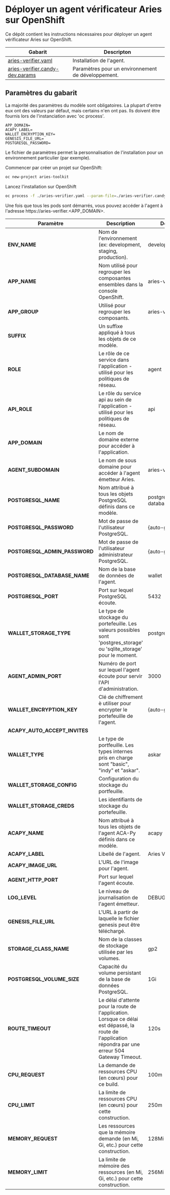 # Déployer un agent vérificateur Aries sur OpenShift

Ce dépôt contient les instructions nécessaires pour déployer un agent vérificateur Aries sur OpenShift.

| Gabarit  | Descripton |
| -------- | ---------- |
| [aries-verifier.yaml](https://github.com/CQEN-QDCE/aries-toolkit/blob/master/openshift/templates/verifier/aries-verifier.yaml) | Installation de l'agent. |
| [aries-verifier.candy-dev.params](https://github.com/CQEN-QDCE/aries-toolkit/blob/master/openshift/templates/verifier/aries-verifier.candy-dev.params) | Paramètres pour un environnement de développement. |

## Paramètres du gabarit

La majorité des paramètres du modèle sont obligatoires. La plupart d'entre eux ont des valeurs par défaut, mais certains n'en ont pas. Ils doivent être fournis lors de l'instanciation avec 'oc process'.

```
APP_DOMAIN=
ACAPY_LABEL=
WALLET_ENCRYPTION_KEY=
GENESIS_FILE_URL=
POSTGRESQL_PASSWORD=
```

Le fichier de paramètres permet la personnalisation de l'installation pour un environnement particulier (par exemple).

Commencer par créer un projet sur OpenShift:
```bash
oc new-project aries-toolkit
```
Lancez l'installation sur OpenShift
```bash
oc process -f ./aries-verifier.yaml --param-file=./aries-verifier.candy-dev.params | oc apply -f -
```

Une fois que tous les pods sont démarrés, vous pouvez accéder à l'agent à l'adresse https://aries-verifier.<APP_DOMAIN>.

| Paramètre | Description | Défaut      |
| --------- | ----------- | ----------- |
| **ENV_NAME** | Nom de l'environnement (ex: development, staging, production). | development |
| **APP_NAME** | Nom utilisé pour regrouper les composantes ensembles dans la console OpenShift. | aries-verifier |
| **APP_GROUP** | Utilisé pour regrouper les composants. | aries-verifier |
| **SUFFIX** | Un suffixe appliqué à tous les objets de ce modèle. | |
| **ROLE** | Le rôle de ce service dans l'application - utilisé pour les politiques de réseau. | agent |
| **API_ROLE** | Le rôle du service api au sein de l'application - utilisé pour les politiques de réseau. | api |
| **APP_DOMAIN** | Le nom de domaine externe pour accéder à l'application. | |
| **AGENT_SUBDOMAIN** | Le nom de sous domaine pour accéder à l'agent émetteur Aries. | aries-verifier |
| **POSTGRESQL_NAME** | Nom attribué à tous les objets PostgreSQL définis dans ce modèle. | postgres-database |
| **POSTGRESQL_PASSWORD** | Mot de passe de l'utilisateur PostgreSQL. | {auto-généré} |
| **POSTGRESQL_ADMIN_PASSWORD** | Mot de passe de l'utilisateur administrateur PostgreSQL. | {auto-généré} |
| **POSTGRESQL_DATABASE_NAME** | Nom de la base de données de l'agent. | wallet |
| **POSTGRESQL_PORT** | Port sur lequel PostgreSQL écoute. | 5432 |
| **WALLET_STORAGE_TYPE** | Le type de stockage du portefeuille. Les valeurs possibles sont 'postgres_storage' ou 'sqlite_storage' pour le moment. | postgres_storage |
| **AGENT_ADMIN_PORT** | Numéro de port sur lequel l'agent écoute pour servir l'API d'administration. | 3000 |
| **WALLET_ENCRYPTION_KEY** | Clé de chiffrement è utiliser pour encrypter le portefeuille de l'agent. | {auto-généré} |
| **ACAPY_AUTO_ACCEPT_INVITES** | | |
| **WALLET_TYPE** | Le type de portfeuille. Les types internes pris en charge sont "basic", "indy" et "askar". | askar |
| **WALLET_STORAGE_CONFIG** | Configuration du stockage du portfeuille. |  |
| **WALLET_STORAGE_CREDS** | Les identifiants de stockage du portefeuille. |  |
| **ACAPY_NAME** | Nom attribué à tous les objets de l'agent ACA-Py définis dans ce modèle. | acapy |
| **ACAPY_LABEL** | Libellé de l'agent. | Aries Verifier |
| **ACAPY_IMAGE_URL** | L'URL de l'image pour l'agent. |  |
| **AGENT_HTTP_PORT** | Port sur lequel l'agent écoute. |  |
| **LOG_LEVEL** | Le niveau de journalisation de l'agent émetteur. | DEBUG |
| **GENESIS_FILE_URL** | L'URL à partir de laquelle le fichier genesis peut être téléchargé. |  |
| **STORAGE_CLASS_NAME** | Nom de la classes de stockage utilisée par les volumes. | gp2 |
| **POSTGRESQL_VOLUME_SIZE** | Capacité du volume persistant de la base de données PostgreSQL. | 1Gi |
| **ROUTE_TIMEOUT** | Le délai d'attente pour la route de l'application.  Lorsque ce délai est dépassé, la route de l'application répondra par une erreur 504 Gateway Timeout. | 120s |
| **CPU_REQUEST** | La demande de ressources CPU (en cœurs) pour ce build. | 100m |
| **CPU_LIMIT** | La limite de ressources CPU (en cœurs) pour cette construction. | 250m |
| **MEMORY_REQUEST** | Les ressources que la mémoire demande (en Mi, Gi, etc.) pour cette construction. | 128Mi |
| **MEMORY_LIMIT** | La limite de mémoire des ressources (en Mi, Gi, etc.) pour cette construction. | 256Mi |

